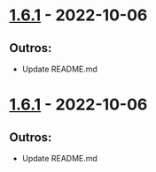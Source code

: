 # [1.6.1]() - 2022-10-06

## Outros:

- Update README.md

# [1.6.1]() - 2022-10-06

## Outros:

- Update README.md